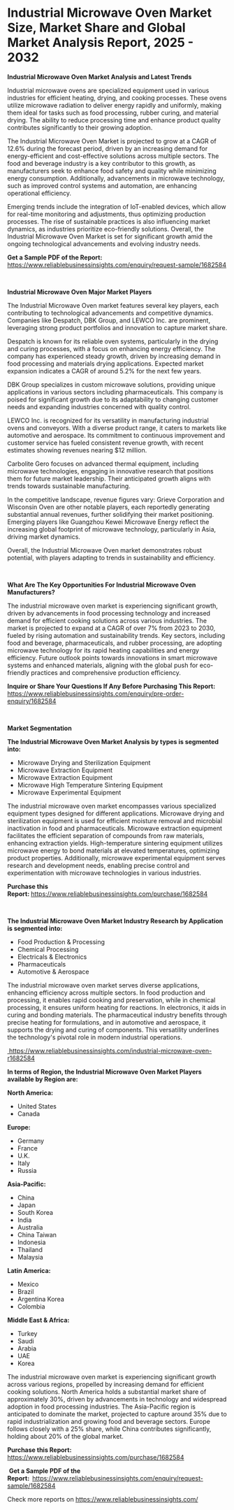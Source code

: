 <p><h1>Industrial Microwave Oven Market Size, Market Share and Global Market Analysis Report, 2025 - 2032</h1></p><p><strong>Industrial Microwave Oven Market Analysis and Latest Trends</strong></p>
<p><p>Industrial microwave ovens are specialized equipment used in various industries for efficient heating, drying, and cooking processes. These ovens utilize microwave radiation to deliver energy rapidly and uniformly, making them ideal for tasks such as food processing, rubber curing, and material drying. The ability to reduce processing time and enhance product quality contributes significantly to their growing adoption.</p><p>The Industrial Microwave Oven Market is projected to grow at a CAGR of 12.6% during the forecast period, driven by an increasing demand for energy-efficient and cost-effective solutions across multiple sectors. The food and beverage industry is a key contributor to this growth, as manufacturers seek to enhance food safety and quality while minimizing energy consumption. Additionally, advancements in microwave technology, such as improved control systems and automation, are enhancing operational efficiency.</p><p>Emerging trends include the integration of IoT-enabled devices, which allow for real-time monitoring and adjustments, thus optimizing production processes. The rise of sustainable practices is also influencing market dynamics, as industries prioritize eco-friendly solutions. Overall, the Industrial Microwave Oven Market is set for significant growth amid the ongoing technological advancements and evolving industry needs.</p></p>
<p><strong>Get a Sample PDF of the Report:&nbsp;</strong> <a href="https://www.reliablebusinessinsights.com/enquiry/request-sample/1682584?utm_campaign=2302&utm_medium=2&utm_source=Github&utm_content=ia&utm_term=26032025&utm_id=industrial-microwave-oven">https://www.reliablebusinessinsights.com/enquiry/request-sample/1682584</a></p>
<p>&nbsp;</p>
<p><strong>Industrial Microwave Oven Major Market Players</strong></p>
<p><p>The Industrial Microwave Oven market features several key players, each contributing to technological advancements and competitive dynamics. Companies like Despatch, DBK Group, and LEWCO Inc. are prominent, leveraging strong product portfolios and innovation to capture market share. </p><p>Despatch is known for its reliable oven systems, particularly in the drying and curing processes, with a focus on enhancing energy efficiency. The company has experienced steady growth, driven by increasing demand in food processing and materials drying applications. Expected market expansion indicates a CAGR of around 5.2% for the next few years.</p><p>DBK Group specializes in custom microwave solutions, providing unique applications in various sectors including pharmaceuticals. This company is poised for significant growth due to its adaptability to changing customer needs and expanding industries concerned with quality control.</p><p>LEWCO Inc. is recognized for its versatility in manufacturing industrial ovens and conveyors. With a diverse product range, it caters to markets like automotive and aerospace. Its commitment to continuous improvement and customer service has fueled consistent revenue growth, with recent estimates showing revenues nearing $12 million.</p><p>Carbolite Gero focuses on advanced thermal equipment, including microwave technologies, engaging in innovative research that positions them for future market leadership. Their anticipated growth aligns with trends towards sustainable manufacturing.</p><p>In the competitive landscape, revenue figures vary: Grieve Corporation and Wisconsin Oven are other notable players, each reportedly generating substantial annual revenues, further solidifying their market positioning. Emerging players like Guangzhou Kewei Microwave Energy reflect the increasing global footprint of microwave technology, particularly in Asia, driving market dynamics.</p><p>Overall, the Industrial Microwave Oven market demonstrates robust potential, with players adapting to trends in sustainability and efficiency.</p></p>
<p>&nbsp;</p>
<p><strong>What Are The Key Opportunities For Industrial Microwave Oven Manufacturers?</strong></p>
<p><p>The industrial microwave oven market is experiencing significant growth, driven by advancements in food processing technology and increased demand for efficient cooking solutions across various industries. The market is projected to expand at a CAGR of over 7% from 2023 to 2030, fueled by rising automation and sustainability trends. Key sectors, including food and beverage, pharmaceuticals, and rubber processing, are adopting microwave technology for its rapid heating capabilities and energy efficiency. Future outlook points towards innovations in smart microwave systems and enhanced materials, aligning with the global push for eco-friendly practices and comprehensive production efficiency.</p></p>
<p><strong>Inquire or Share Your Questions If Any Before Purchasing This Report:</strong> <a href="https://www.reliablebusinessinsights.com/enquiry/pre-order-enquiry/1682584?utm_campaign=2302&utm_medium=2&utm_source=Github&utm_content=ia&utm_term=26032025&utm_id=industrial-microwave-oven">https://www.reliablebusinessinsights.com/enquiry/pre-order-enquiry/1682584</a></p>
<p>&nbsp;</p>
<p><strong>Market Segmentation</strong></p>
<p><strong>The Industrial Microwave Oven Market Analysis by types is segmented into:</strong></p>
<p><ul><li>Microwave Drying and Sterilization Equipment</li><li>Microwave Extraction Equipment</li><li>Microwave Extraction Equipment</li><li>Microwave High Temperature Sintering Equipment</li><li>Microwave Experimental Equipment</li></ul></p>
<p><p>The industrial microwave oven market encompasses various specialized equipment types designed for different applications. Microwave drying and sterilization equipment is used for efficient moisture removal and microbial inactivation in food and pharmaceuticals. Microwave extraction equipment facilitates the efficient separation of compounds from raw materials, enhancing extraction yields. High-temperature sintering equipment utilizes microwave energy to bond materials at elevated temperatures, optimizing product properties. Additionally, microwave experimental equipment serves research and development needs, enabling precise control and experimentation with microwave technologies in various industries.</p></p>
<p><strong>Purchase this Report:&nbsp;</strong><a href="https://www.reliablebusinessinsights.com/purchase/1682584?utm_campaign=2302&utm_medium=2&utm_source=Github&utm_content=ia&utm_term=26032025&utm_id=industrial-microwave-oven">https://www.reliablebusinessinsights.com/purchase/1682584</a></p>
<p>&nbsp;</p>
<p><strong>The Industrial Microwave Oven Market Industry Research by Application is segmented into:</strong></p>
<p><ul><li>Food Production & Processing</li><li>Chemical Processing</li><li>Electricals & Electronics</li><li>Pharmaceuticals</li><li>Automotive & Aerospace</li></ul></p>
<p><p>The industrial microwave oven market serves diverse applications, enhancing efficiency across multiple sectors. In food production and processing, it enables rapid cooking and preservation, while in chemical processing, it ensures uniform heating for reactions. In electronics, it aids in curing and bonding materials. The pharmaceutical industry benefits through precise heating for formulations, and in automotive and aerospace, it supports the drying and curing of components. This versatility underlines the technology's pivotal role in modern industrial operations.</p></p>
<p><a href="https://www.reliablebusinessinsights.com/industrial-microwave-oven-r1682584?utm_campaign=2302&utm_medium=2&utm_source=Github&utm_content=ia&utm_term=26032025&utm_id=industrial-microwave-oven">&nbsp;https://www.reliablebusinessinsights.com/industrial-microwave-oven-r1682584</a></p>
<p><strong>In terms of Region, the Industrial Microwave Oven Market Players available by Region are:</strong></p>
<p>
    <p> <strong> North America: </strong>
        <ul>
            <li>United States</li>
            <li>Canada</li>
        </ul>
        </p> 
    <p> <strong> Europe: </strong>
        <ul>
            <li>Germany</li>
            <li>France</li>
            <li>U.K.</li>
            <li>Italy</li>
            <li>Russia</li>
        </ul>
        </p> 
    <p> <strong> Asia-Pacific: </strong>
        <ul>
            <li>China</li>
            <li>Japan</li>
            <li>South Korea</li>
            <li>India</li>
            <li>Australia</li>
            <li>China Taiwan</li>
            <li>Indonesia</li>
            <li>Thailand</li>
            <li>Malaysia</li>
        </ul>
        </p> 
    <p> <strong> Latin America: </strong>
        <ul>
            <li>Mexico</li>
            <li>Brazil</li>
            <li>Argentina Korea</li>
            <li>Colombia</li>
        </ul>
        </p> 
    <p> <strong> Middle East & Africa: </strong>
        <ul>
            <li>Turkey</li>
            <li>Saudi</li>
            <li>Arabia</li>
            <li>UAE</li>
            <li>Korea</li>
        </ul>
    </p>
    </p>
<p><p>The industrial microwave oven market is experiencing significant growth across various regions, propelled by increasing demand for efficient cooking solutions. North America holds a substantial market share of approximately 30%, driven by advancements in technology and widespread adoption in food processing industries. The Asia-Pacific region is anticipated to dominate the market, projected to capture around 35% due to rapid industrialization and growing food and beverage sectors. Europe follows closely with a 25% share, while China contributes significantly, holding about 20% of the global market.</p></p>
<p><strong>Purchase this Report: </strong><a href="https://www.reliablebusinessinsights.com/purchase/1682584?utm_campaign=2302&utm_medium=2&utm_source=Github&utm_content=ia&utm_term=26032025&utm_id=industrial-microwave-oven">https://www.reliablebusinessinsights.com/purchase/1682584</a></p>
<p>&nbsp;<strong>Get a Sample PDF of the Report:&nbsp;&nbsp;</strong><a href="https://www.reliablebusinessinsights.com/enquiry/request-sample/1682584?utm_campaign=2302&utm_medium=2&utm_source=Github&utm_content=ia&utm_term=26032025&utm_id=industrial-microwave-oven">https://www.reliablebusinessinsights.com/enquiry/request-sample/1682584</a></p>
<p><strong></strong></p>
<p>Check more reports on <a href="https://www.reliablebusinessinsights.com/?utm_campaign=2302&utm_medium=2&utm_source=Github&utm_content=ia&utm_term=26032025&utm_id=industrial-microwave-oven">https://www.reliablebusinessinsights.com/</a></p>